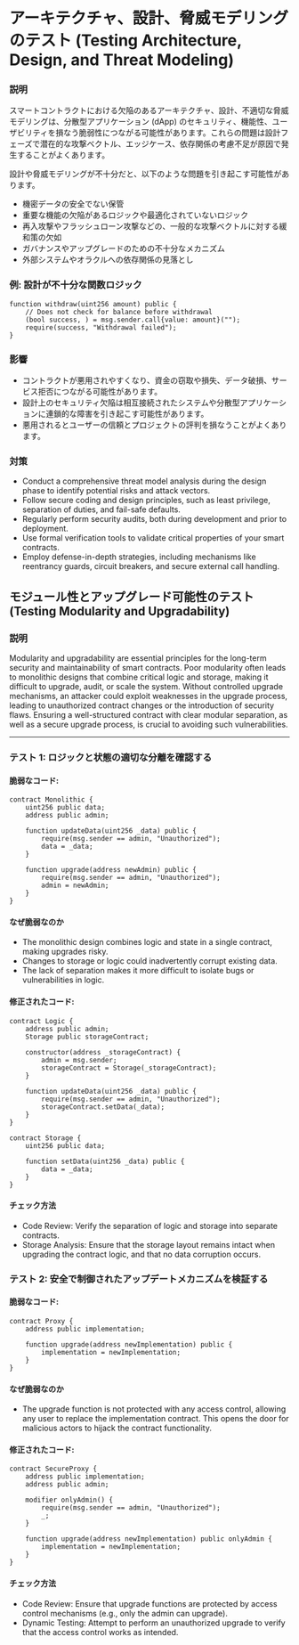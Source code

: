 # アーキテクチャ、設計、脅威モデリングのテスト (Testing Architecture, Design, and Threat Modeling)

### **説明**

スマートコントラクトにおける欠陥のあるアーキテクチャ、設計、不適切な脅威モデリングは、分散型アプリケーション (dApp) のセキュリティ、機能性、ユーザビリティを損なう脆弱性につながる可能性があります。これらの問題は設計フェーズで潜在的な攻撃ベクトル、エッジケース、依存関係の考慮不足が原因で発生することがよくあります。

設計や脅威モデリングが不十分だと、以下のような問題を引き起こす可能性があります。

- 機密データの安全でない保管
- 重要な機能の欠陥があるロジックや最適化されていないロジック
- 再入攻撃やフラッシュローン攻撃などの、一般的な攻撃ベクトルに対する緩和策の欠如
- ガバナンスやアップグレードのための不十分なメカニズム
- 外部システムやオラクルへの依存関係の見落とし

### **例: 設計が不十分な関数ロジック**

```solidity
function withdraw(uint256 amount) public {
    // Does not check for balance before withdrawal
    (bool success, ) = msg.sender.call{value: amount}("");
    require(success, "Withdrawal failed");
}
```

### **影響**

- コントラクトが悪用されやすくなり、資金の窃取や損失、データ破損、サービス拒否につながる可能性があります。
- 設計上のセキュリティ欠陥は相互接続されたシステムや分散型アプリケーションに連鎖的な障害を引き起こす可能性があります。
- 悪用されるとユーザーの信頼とプロジェクトの評判を損なうことがよくあります。

### **対策**

- Conduct a comprehensive threat model analysis during the design phase to identify potential risks and attack vectors.  
- Follow secure coding and design principles, such as least privilege, separation of duties, and fail-safe defaults.  
- Regularly perform security audits, both during development and prior to deployment.  
- Use formal verification tools to validate critical properties of your smart contracts.  
- Employ defense-in-depth strategies, including mechanisms like reentrancy guards, circuit breakers, and secure external call handling.  


## モジュール性とアップグレード可能性のテスト (Testing Modularity and Upgradability)


### **説明**
Modularity and upgradability are essential principles for the long-term security and maintainability of smart contracts. Poor modularity often leads to monolithic designs that combine critical logic and storage, making it difficult to upgrade, audit, or scale the system. Without controlled upgrade mechanisms, an attacker could exploit weaknesses in the upgrade process, leading to unauthorized contract changes or the introduction of security flaws. Ensuring a well-structured contract with clear modular separation, as well as a secure upgrade process, is crucial to avoiding such vulnerabilities.

---

### **テスト 1: ロジックと状態の適切な分離を確認する**

#### 脆弱なコード:
```solidity
contract Monolithic {
    uint256 public data;
    address public admin;

    function updateData(uint256 _data) public {
        require(msg.sender == admin, "Unauthorized");
        data = _data;
    }

    function upgrade(address newAdmin) public {
        require(msg.sender == admin, "Unauthorized");
        admin = newAdmin;
    }
}
```

#### **なぜ脆弱なのか**
- The monolithic design combines logic and state in a single contract, making upgrades risky.
- Changes to storage or logic could inadvertently corrupt existing data.
- The lack of separation makes it more difficult to isolate bugs or vulnerabilities in logic.

#### 修正されたコード:

```solidity
contract Logic {
    address public admin;
    Storage public storageContract;

    constructor(address _storageContract) {
        admin = msg.sender;
        storageContract = Storage(_storageContract);
    }

    function updateData(uint256 _data) public {
        require(msg.sender == admin, "Unauthorized");
        storageContract.setData(_data);
    }
}

contract Storage {
    uint256 public data;

    function setData(uint256 _data) public {
        data = _data;
    }
}
```
#### **チェック方法**
- Code Review: Verify the separation of logic and storage into separate contracts.
- Storage Analysis: Ensure that the storage layout remains intact when upgrading the contract logic, and that no data corruption occurs.

### **テスト 2: 安全で制御されたアップデートメカニズムを検証する**

#### 脆弱なコード:

```solidity
contract Proxy {
    address public implementation;

    function upgrade(address newImplementation) public {
        implementation = newImplementation;
    }
}
```

#### **なぜ脆弱なのか**
- The upgrade function is not protected with any access control, allowing any user to replace the implementation contract. This opens the door for malicious actors to hijack the contract functionality.

#### 修正されたコード:
```solidity
contract SecureProxy {
    address public implementation;
    address public admin;

    modifier onlyAdmin() {
        require(msg.sender == admin, "Unauthorized");
        _;
    }

    function upgrade(address newImplementation) public onlyAdmin {
        implementation = newImplementation;
    }
}

```

#### **チェック方法**
- Code Review: Ensure that upgrade functions are protected by access control mechanisms (e.g., only the admin can upgrade).
- Dynamic Testing: Attempt to perform an unauthorized upgrade to verify that the access control works as intended.
